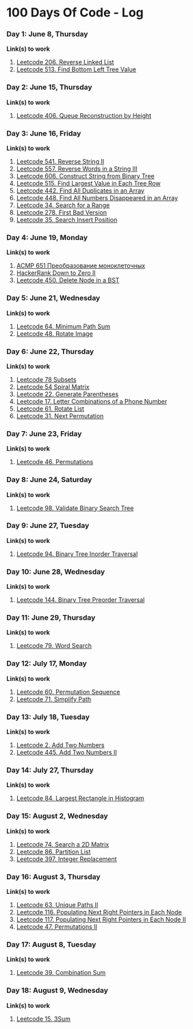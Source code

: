# 100 Days Of Code - Log

### Day 1: June 8, Thursday

**Link(s) to work**
1. [Leetcode 206. Reverse Linked List](https://github.com/bolatov/leetcode/commit/34c83709c302070e5982d1e0c8a10fda4f5126ee)
2. [Leetcode 513. Find Bottom Left Tree Value](https://github.com/bolatov/leetcode/commit/1be1747078d0e385c75669556633c978ce577445)


### Day 2: June 15, Thursday

**Link(s) to work**
1. [Leetcode 406. Queue Reconstruction by Height](https://github.com/bolatov/leetcode/commit/c164594495cddf45d457f3fdefaa63fcf285c36b)


### Day 3: June 16, Friday

**Link(s) to work**
1. [Leetcode 541. Reverse String II](https://github.com/bolatov/leetcode/commit/6587cd22f482d8d2a5892618f3c614e80efbf707)
2. [Leetcode 557. Reverse Words in a String III](https://github.com/bolatov/leetcode/commit/3247bca6cc90018a53d980ab1cc9a14b8dc3034a)
3. [Leetcode 606. Construct String from Binary Tree](https://github.com/bolatov/leetcode/commit/807f4b4049d4f32fec534c5ab77387ebb8a05413)
4. [Leetcode 515. Find Largest Value in Each Tree Row](https://github.com/bolatov/leetcode/commit/518f8cc5d580aaeb839f1b94b20f5a83f2efb956)
5. [Leetcode 442. Find All Duplicates in an Array](https://github.com/bolatov/leetcode/commit/8225c0619c0a8066bc5e4ef2ba9d5def3658a952)
6. [Leetcode 448. Find All Numbers Disappeared in an Array](https://github.com/bolatov/leetcode/commit/bb7580ebc9185e6bd4b5aec462f493cacd56f392)
7. [Leetcode 34. Search for a Range](https://github.com/bolatov/leetcode/commit/6000458cdc95a13f8e2cd002b15a51d87b04f2c5)
8. [Leetcode 278. First Bad Version](https://github.com/bolatov/leetcode/commit/e0c2b86788a40de4d9e9edc16258a986fd9bedf4)
9. [Leetcode 35. Search Insert Position](https://github.com/bolatov/leetcode/commit/62801632dc2748794f29c47f64c3eb465bdc3a46)

### Day 4: June 19, Monday

**Link(s) to work**
1. [ACMP 651	Преобразование моноклеточных](https://github.com/bolatov/contests/commit/616c0ce90770e6d1ddcc272f7a7377985d13d537)
2. [HackerRank Down to Zero II](https://github.com/bolatov/contests/commit/1ea74be5fc2dab58e63d0035b4636d500f0706b9)
3. [Leetcode 450. Delete Node in a BST](https://github.com/bolatov/leetcode/commit/12c6c5c0552a419b35712c13eb129447a00939d4)

### Day 5: June 21, Wednesday

**Link(s) to work**
1. [Leetcode 64. Minimum Path Sum](https://github.com/bolatov/leetcode/commit/457fb7dce757401453017716b3b936fb02fa3479)
2. [Leetcode 48. Rotate Image](https://github.com/bolatov/leetcode/commit/d7b38e5ee58e8312daba38dfb5b3dc4e9fabb935)

### Day 6: June 22, Thursday

**Link(s) to work**
1. [Leetcode 78 Subsets](https://github.com/bolatov/leetcode/commit/cd6826e63388822eb47a775b66722b7fba2ede6f)
2. [Leetcode 54 Spiral Matrix](https://github.com/bolatov/leetcode/commit/10f47b423d3171d82b4b82bcb6992b7ee413a6b4)
3. [Leetcode 22. Generate Parentheses](https://github.com/bolatov/leetcode/commit/4912c1351164e81c4ce9442caf62e9050e4bc497)
4. [Leetcode 17. Letter Combinations of a Phone Number](https://github.com/bolatov/leetcode/commit/90229d6079da2e880f09ff28d63ee4cdd3557db3)
5. [Leetcode 61. Rotate List](https://github.com/bolatov/leetcode/commit/1eecc6ba113ff35dfb2a6ab8d02b6d148bdd1794)
6. [Leetcode 31. Next Permutation](https://github.com/bolatov/leetcode/commit/9f5d6fca08ea5daaf4601b6e4ed12549184cd02c)

### Day 7: June 23, Friday

**Link(s) to work**
1. [Leetcode 46. Permutations](https://github.com/bolatov/leetcode/commit/c688058dee4a0602053372ebcfaa01e57b5ae11d)

### Day 8: June 24, Saturday

**Link(s) to work**
1. [Leetcode 98. Validate Binary Search Tree](https://github.com/bolatov/leetcode/commit/3168fff0ed6c973fdd94940f3a68dfe0458dc444)


### Day 9: June 27, Tuesday

**Link(s) to work**
1. [Leetcode 94. Binary Tree Inorder Traversal](https://github.com/bolatov/leetcode/commit/3115a51740baba0b7a444020802faefbe6c668af)


### Day 10: June 28, Wednesday

**Link(s) to work**
1. [Leetcode 144. Binary Tree Preorder Traversal](https://github.com/bolatov/leetcode/commit/f9409c3962e90756e167963248ab6c5fdcbeeca1)

### Day 11: June 29, Thursday

**Link(s) to work**
1. [Leetcode 79. Word Search](https://github.com/bolatov/leetcode/commit/792af0676b5e2ff3d8395b0c1bfc6ce672dbf2a4)


### Day 12: July 17, Monday

**Link(s) to work**
1. [Leetcode 60. Permutation Sequence](https://github.com/bolatov/leetcode/commit/bdbe4f0e9b85ba4c80c7315d9708ce84119d6ed5)
2. [Leetcode 71. Simplify Path](https://github.com/bolatov/leetcode/commit/5d9a25c4a5875f3a8cf3e11972004594f6af8232)

### Day 13: July 18, Tuesday

**Link(s) to work**
1. [Leetcode 2. Add Two Numbers](https://github.com/bolatov/leetcode/commit/f30045d2f2d4557665fe560c3b1c2072624f9f27)
2. [Leetcode 445. Add Two Numbers II](https://github.com/bolatov/leetcode/commit/da31f77d7f5e9495bdca53045df5ee64b5e3a8ca)

### Day 14: July 27, Thursday

**Link(s) to work**
1. [Leetcode 84. Largest Rectangle in Histogram](https://github.com/bolatov/leetcode/commit/bbb1b6a47b39259075499476b7d314d4853d021b)

### Day 15: August 2, Wednesday

**Link(s) to work**
1. [Leetcode 74. Search a 2D Matrix](https://github.com/bolatov/leetcode/commit/0e2c2dcc726277f30c44135c3e41de2135b99eeb)
2. [Leetcode 86. Partition List](https://github.com/bolatov/leetcode/commit/54baaaf0e5eb82e2443de0eecd6866001fb2ff0b)
3. [Leetcode 397. Integer Replacement](https://github.com/bolatov/leetcode/commit/d2087312c6cd9113145cc8b820e977c47bda7171)

### Day 16: August 3, Thursday

**Link(s) to work**
1. [Leetcode 63. Unique Paths II](https://github.com/bolatov/leetcode/commit/822ce93d593fbdf467a554ed8e9135e296a7847d)
2. [Leetcode 116. Populating Next Right Pointers in Each Node](https://github.com/bolatov/leetcode/commit/be1da08b6904f7e29ad3f4480d6120991e74b017)
3. [Leetcode 117. Populating Next Right Pointers in Each Node II](https://github.com/bolatov/leetcode/commit/7b8a111941088c16ad8010c715f1b03c4110ee70)
4. [Leetcode 47. Permutations II](https://github.com/bolatov/leetcode/commit/93e7bd1f65d46cc153563d68caf59005da4c1095)

### Day 17: August 8, Tuesday

**Link(s) to work**
1. [Leetcode 39. Combination Sum](https://github.com/bolatov/leetcode/commit/c0ef8bdf9295308dd44bf8d86757f90b71608b9d)

### Day 18: August 9, Wednesday

**Link(s) to work**
1. [Leetcode 15. 3Sum](https://github.com/bolatov/leetcode/commit/ac7948534876174ac9508483c6dfab848d6faf32)
